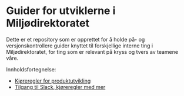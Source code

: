 # Guider for utviklerne i Miljødirektoratet

Dette er et repository som er opprettet for å holde på- og versjonskontrollere guider knyttet til forskjellige interne ting i Miljødirektoratet, for ting som er relevant på kryss og tvers av teamene våre.

Innholdsfortegnelse: 
- [Kjøreregler for produktutvikling](https://github.com/miljodir/guider/blob/main/produktutvikling.md)
- [Tilgang til Slack, kjøreregler med mer](https://github.com/miljodir/guider/blob/main/tilgang-til-slack.md)
